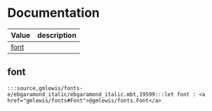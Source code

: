 # Documentation
|Value|description|
|---|---|
|[font](#font)||

## font

```moonbit
:::source,gmlewis/fonts-e/ebgaramond_italic/ebgaramond_italic.mbt,19599:::let font : <a href="gmlewis/fonts#Font">@gmlewis/fonts.Font</a>
```

